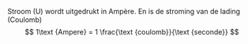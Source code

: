 Stroom (U) wordt uitgedrukt in Ampère. En is de stroming van de lading (Coulomb)
$$
1\text {Ampere} = 1 \frac{\text {coulomb}}{\text {seconde}}
$$
